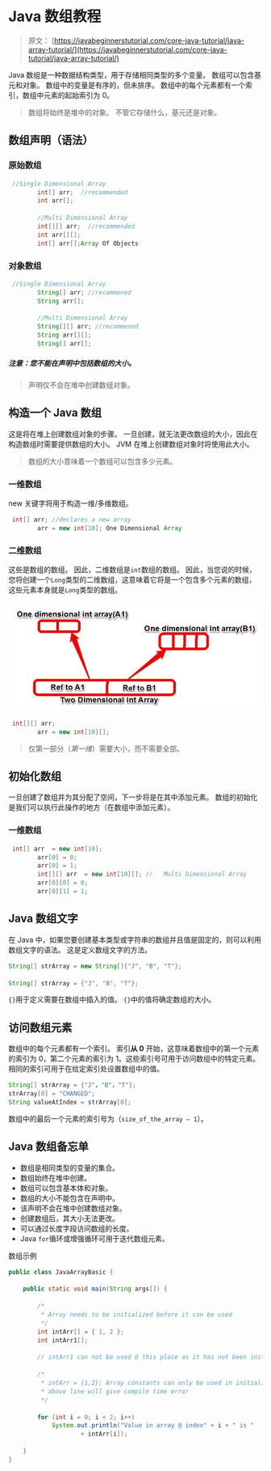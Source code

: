 # Java 数组教程

> 原文： [https://javabeginnerstutorial.com/core-java-tutorial/java-array-tutorial/](https://javabeginnerstutorial.com/core-java-tutorial/java-array-tutorial/)

Java 数组是一种数据结构类型，用于存储相同类型的多个变量。 数组可以包含基元和对象。 数组中的变量是有序的，但未排序。 数组中的每个元素都有一个索引，数组中元素的起始索引为 0。

> 数组将始终是堆中的对象。 不管它存储什么，基元还是对象。

## 数组声明（语法）

### 原始数组

```java
 //Single Dimensional Array
		int[] arr;  //recommended
		int arr[];

		//Multi Dimensional Array
		int[][] arr;  //recommended
		int arr[][];
		int[] arr[];Array Of Objects
```

### 对象数组

```java
 //Single Dimensional Array
		String[] arr; //recommened
		String arr[];

		//Multi Dimensional Array
		String[][] arr; //recommened
		String arr[][];
		String[] arr[];
```

##### 注意：您不能在声明中包括数组的大小。

> 声明仅不会在堆中创建数组对象。

## 构造一个 Java 数组

这是将在堆上创建数组对象的步骤。 一旦创建，就无法更改数组的大小，因此在构造数组时需要提供数组的大小。 JVM 在堆上创建数组对象时将使用此大小。

> 数组的大小意味着一个数组可以包含多少元素。

### 一维数组

new 关键字将用于构造一维/多维数组。

```java
 int[] arr; //declares a new array
		arr = new int[10]; One Dimensional Array
```

### 二维数组

这些是数组的数组。 因此，二维数组是`int`数组的数组。 因此，当您说的时候，您将创建一个`Long`类型的二维数组，这意味着它将是一个包含多个元素的数组，这些元素本身就是`Long`类型的数组。 

![java Multidimensional Array](img/ae49054e67c4cf1b4de88b06a5e1ac00.png)

```java
 int[][] arr;
		arr = new int[10][];
```

> 仅第一部分（*第一维*）需要大小，而不需要全部。

## 初始化数组

一旦创建了数组并为其分配了空间，下一步将是在其中添加元素。 数组的初始化是我们可以执行此操作的地方（在数组中添加元素）。

### 一维数组

```java
 int[] arr  = new int[10];
		arr[0] = 0;
		arr[0] = 1;
		int[][] arr  = new int[10][]; //   Multi Dimensional Array   
		arr[0][0] = 0;
		arr[0][1] = 1;
```

## Java 数组文字

在 Java 中，如果您要创建基本类型或字符串的数组并且值是固定的，则可以利用数组文字的语法。 这是定义数组文字的方法。

```java
String[] strArray = new String[]{"J", "B", "T"};

String[] strArray = {"J", "B", "T"};
```

`{}`用于定义需要在数组中插入的值。 `{}`中的值将确定数组的大小。

## 访问数组元素

数组中的每个元素都有一个索引。 索引**从 0** 开始，这意味着数组中的第一个元素的索引为 0，第二个元素的索引为 1。这些索引号可用于访问数组中的特定元素。 相同的索引可用于在给定索引处设置数组中的值。

```java
String[] strArray = {"J"，"B"，"T"};
strArray[0] = "CHANGED";
String valueAtIndex = strArray[0];
```

数组中的最后一个元素的索引号为（`size_of_the_array – 1`）。

## Java 数组备忘单

*   数组是相同类型的变量的集合。
*   数组始终在堆中创建。
*   数组可以包含基本体和对象。
*   数组的大小不能包含在声明中。
*   该声明不会在堆中创建数组对象。
*   创建数组后，其大小无法更改。
*   可以通过长度字段访问数组的长度。
*   Java `for`循环或增强循环可用于迭代数组元素。

数组示例

```java
public class JavaArrayBasic {

	public static void main(String args[]) {

		/*
		 * Array needs to be initialized before it can be used
		 */
		int intArr[] = { 1, 2 };
		int intArr1[];

		// intArr1 can not be used @ this place as it has not been initialized yet

		/*
		 * intArr = {1,2}; Array constants can only be used in initializers, So
		 * above line will give compile time error
		 */

		for (int i = 0; i < 2; i++)
			System.out.println("Value in array @ index" + i + " is "
					+ intArr[i]);

	}
}
```

